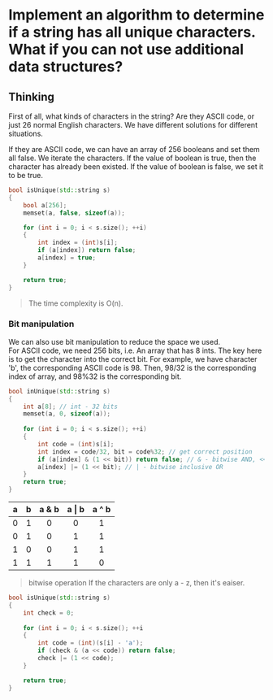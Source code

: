 # Implement an algorithm to determine if a string has all unique characters. What if you can not use additional data structures?

## **Thinking**
First of all, what kinds of characters in the string? Are they ASCII code, or just 26 normal English characters. We have different solutions for different situations.

If they are ASCII code, we can have an array of 256 booleans and set them all false. We iterate the characters. If the value of boolean is true, then the character has already been existed. If the value of boolean is false, we set it to be true.
```cpp
bool isUnique(std::string s)
{
    bool a[256];
    memset(a, false, sizeof(a));

    for (int i = 0; i < s.size(); ++i)
    {
        int index = (int)s[i];
        if (a[index]) return false;
        a[index] = true;
    }

    return true;
}
```
> The time complexity is O(n).
### **Bit manipulation**
 We can also use bit manipulation to reduce the space we used.  
For ASCII code, we need 256 bits, i.e. An array that has 8 ints. The key here is to get the character into the correct bit. For example, we have character 'b', the corresponding ASCII code is 98. Then, 98/32 is the corresponding index of array, and 98%32 is the corresponding bit.
```cpp
bool inUnique(std::string s)
{
    int a[8]; // int - 32 bits
    memset(a, 0, sizeof(a));
    
    for (int i = 0; i < s.size(); ++i)
    {
        int code = (int)s[i];
        int index = code/32, bit = code%32; // get correct position
        if (a[index] & (1 << bit)) return false; // & - bitwise AND, << - left shift
        a[index] |= (1 << bit); // | - bitwise inclusive OR
    }
    return true;
}
```
| a | b | a & b | a \| b | a ^ b |
|:--:|:--:|:----:|:----:|:----:|
|0|1|0|0|1|
|0|1|0|1|1|
|1|0|0|1|1|
|1|1|1|1|0|
> bitwise operation
If the characters are only a - z, then it's eaiser.
```cpp
bool isUnique(std::string s)
{
    int check = 0;
    
    for (int i = 0; i < s.size(); ++i
    {
        int code = (int)(s[i] - 'a');
        if (check & (a << code)) return false;
        check |= (1 << code);
    }

    return true;
}

```